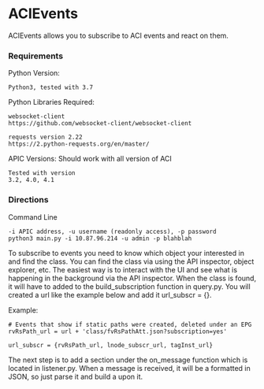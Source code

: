 # ACIEvents

ACIEvents allows you to subscribe to ACI events and react on them. 

### Requirements

Python Version:

    Python3, tested with 3.7

Python Libraries Required:

    websocket-client
    https://github.com/websocket-client/websocket-client
    
    requests version 2.22
    https://2.python-requests.org/en/master/


APIC Versions:
Should work with all version of ACI

    Tested with version
    3.2, 4.0, 4.1


### Directions

Command Line
    
    -i APIC address, -u username (readonly access), -p password
    python3 main.py -i 10.87.96.214 -u admin -p blahblah
    
To subscribe to events you need to know which object your interested in and find the class. You can find the 
class via using the API inspector, object explorer, etc. The easiest way is to interact with the UI and see 
what is happening in the background via the API inspector.  When the class is found, it will have to added to the
build_subscription function in query.py. You will created a url like the example below and add it url_subscr = {}.

Example: 

    # Events that show if static paths were created, deleted under an EPG
    rvRsPath_url = url + 'class/fvRsPathAtt.json?subscription=yes'
    
    url_subscr = {rvRsPath_url, lnode_subscr_url, tagInst_url}
    
    
The next step is to add a section under the on_message function which is located in listener.py. When a message is received, it
will be a formatted in JSON, so just parse it and build a upon it. 

